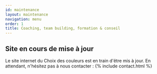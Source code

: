 ```yaml
---
id: maintenance
layout: maintenance
navigation: menu
order: 1
title: Coaching, team building, formation & conseil
---
```


## Site en cours de mise à jour
Le site internet du Choix des couleurs est en train d'être mis à jour.
En attendant, n'hésitez pas à nous contacter :
{% include contact.html %}
